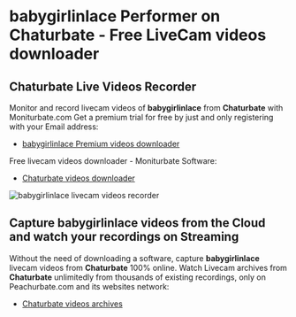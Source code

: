 # babygirlinlace Performer on Chaturbate - Free LiveCam videos downloader

## Chaturbate Live Videos Recorder

Monitor and record livecam videos of **babygirlinlace** from **Chaturbate** with Moniturbate.com
Get a premium trial for free by just and only registering with your Email address:
* [babygirlinlace Premium videos downloader](https://moniturbate.com/request-demo-licence-key.html)

Free livecam videos downloader - Moniturbate Software:
* [Chaturbate videos downloader](https://moniturbate.com/moniturbate-download-software.html)

![babygirlinlace livecam videos recorder](https://peachurnet.com/templates/moniturbate-software.png)


## Capture babygirlinlace videos from the Cloud and watch your recordings on Streaming

Without the need of downloading a software, capture **babygirlinlace** livecam videos from **Chaturbate** 100% online.
Watch Livecam archives from **Chaturbate** unlimitedly from thousands of existing recordings, only on Peachurbate.com and its websites network:
* [Chaturbate videos archives](https://peachurnet.com/)